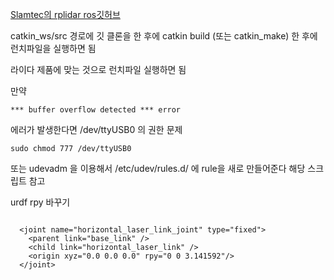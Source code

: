 
[Slamtec의 rplidar ros깃허브](https://github.com/Slamtec/rplidar_ros)

catkin_ws/src 경로에 깃 클론을 한 후에 catkin build (또는 catkin_make) 한 후에 
런치파일을 실행하면 됨

라이다 제품에 맞는 것으로 런치파일 실행하면 됨


만약 
```
*** buffer overflow detected *** error
```

에러가 발생한다면 /dev/ttyUSB0 의 권한 문제

```
sudo chmod 777 /dev/ttyUSB0
```

또는 udevadm 을 이용해서 /etc/udev/rules.d/ 에 rule을 새로 만들어준다
해당 스크립트 참고



urdf rpy 바꾸기
```

  <joint name="horizontal_laser_link_joint" type="fixed">
    <parent link="base_link" />
    <child link="horizontal_laser_link" />
    <origin xyz="0.0 0.0 0.0" rpy="0 0 3.141592"/>
  </joint>

```